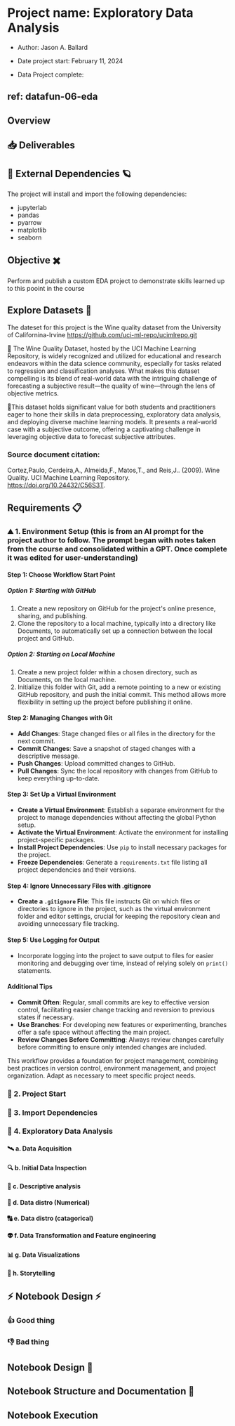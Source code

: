# Project name: Exploratory Data Analysis 
 - Author: Jason A. Ballard
  
 - Date project start:  February 11, 2024
  
 - Data Project complete: 

## ref: datafun-06-eda

## Overview

## 📥 Deliverables 


## 🐼 External Dependencies 🪐
The project will install and import the following dependencies:
* jupyterlab
* pandas
* pyarrow
* matplotlib
* seaborn

## Objective ✖️
Perform and publish a custom EDA project to demonstrate skills learned up to this pooint in the course

## Explore Datasets 🤯 
The dateset for this project is the Wine quality dataset from the University of Californina-Irvine 
https://github.com/uci-ml-repo/ucimlrepo.git

🍷 The Wine Quality Dataset, hosted by the UCI Machine Learning Repository, is widely recognized and utilized for educational and research endeavors within the data science community, especially for tasks related to regression and classification analyses. What makes this dataset compelling is its blend of real-world data with the intriguing challenge of forecasting a subjective result—the quality of wine—through the lens of objective metrics.

🍷This dataset holds significant value for both students and practitioners eager to hone their skills in data preprocessing, exploratory data analysis, and deploying diverse machine learning models. It presents a real-world case with a subjective outcome, offering a captivating challenge in leveraging objective data to forecast subjective attributes.

### Source document citation:
Cortez,Paulo, Cerdeira,A., Almeida,F., Matos,T., and Reis,J.. (2009). 
Wine Quality. UCI Machine Learning Repository. https://doi.org/10.24432/C56S3T.


## Requirements 📋

### ⛰️ 1. Environment Setup (this is from an AI prompt for the project author to follow. The prompt began with notes taken from the course and consolidated within a GPT. Once complete it was edited for user-understanding)
#### Step 1: Choose Workflow Start Point

##### Option 1: Starting with GitHub
1. Create a new repository on GitHub for the project's online presence, sharing, and publishing.
2. Clone the repository to a local machine, typically into a directory like Documents, to automatically set up a connection between the local project and GitHub.

##### Option 2: Starting on Local Machine
1. Create a new project folder within a chosen directory, such as Documents, on the local machine.
2. Initialize this folder with Git, add a remote pointing to a new or existing GitHub repository, and push the initial commit. This method allows more flexibility in setting up the project before publishing it online.

#### Step 2: Managing Changes with Git
- **Add Changes**: Stage changed files or all files in the directory for the next commit.
- **Commit Changes**: Save a snapshot of staged changes with a descriptive message.
- **Push Changes**: Upload committed changes to GitHub.
- **Pull Changes**: Sync the local repository with changes from GitHub to keep everything up-to-date.

#### Step 3: Set Up a Virtual Environment
- **Create a Virtual Environment**: Establish a separate environment for the project to manage dependencies without affecting the global Python setup.
- **Activate the Virtual Environment**: Activate the environment for installing project-specific packages.
- **Install Project Dependencies**: Use `pip` to install necessary packages for the project.
- **Freeze Dependencies**: Generate a `requirements.txt` file listing all project dependencies and their versions.

#### Step 4: Ignore Unnecessary Files with .gitignore
- **Create a `.gitignore` File**: This file instructs Git on which files or directories to ignore in the project, such as the virtual environment folder and editor settings, crucial for keeping the repository clean and avoiding unnecessary file tracking.

#### Step 5: Use Logging for Output
- Incorporate logging into the project to save output to files for easier monitoring and debugging over time, instead of relying solely on `print()` statements.

#### Additional Tips
- **Commit Often**: Regular, small commits are key to effective version control, facilitating easier change tracking and reversion to previous states if necessary.
- **Use Branches**: For developing new features or experimenting, branches offer a safe space without affecting the main project.
- **Review Changes Before Committing**: Always review changes carefully before committing to ensure only intended changes are included.

This workflow provides a foundation for project management, combining best practices in version control, environment management, and project organization. Adapt as necessary to meet specific project needs.

### 🐎 2. Project Start 

### 🐤 3. Import Dependencies 

### 🔬 4. Exploratory Data Analysis 

#### 🛰️ a. Data Acquisition 

#### 🔍 b. Initial Data Inspection

#### 🎨 c. Descriptive analysis

#### 🧮 d. Data distro (Numerical)

#### 🔠 e. Data distro (catagorical)

#### 👽 f. Data Transformation and Feature engineering

#### 📊 g. Data Visualizations

#### 📖 h. Storytelling

## ⚡ Notebook Design ⚡

### 👍 Good thing

### 👎 Bad thing

## Notebook Design 🌉

## Notebook Structure and Documentation 📝

## Notebook Execution
